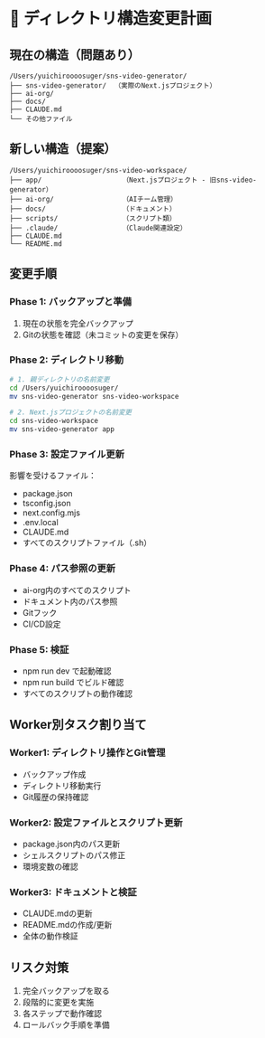 # 📁 ディレクトリ構造変更計画

## 現在の構造（問題あり）
```
/Users/yuichiroooosuger/sns-video-generator/
├── sns-video-generator/  （実際のNext.jsプロジェクト）
├── ai-org/
├── docs/
├── CLAUDE.md
└── その他ファイル
```

## 新しい構造（提案）
```
/Users/yuichiroooosuger/sns-video-workspace/
├── app/                    （Next.jsプロジェクト - 旧sns-video-generator）
├── ai-org/                 （AIチーム管理）
├── docs/                   （ドキュメント）
├── scripts/                （スクリプト類）
├── .claude/                （Claude関連設定）
├── CLAUDE.md
└── README.md
```

## 変更手順

### Phase 1: バックアップと準備
1. 現在の状態を完全バックアップ
2. Gitの状態を確認（未コミットの変更を保存）

### Phase 2: ディレクトリ移動
```bash
# 1. 親ディレクトリの名前変更
cd /Users/yuichiroooosuger/
mv sns-video-generator sns-video-workspace

# 2. Next.jsプロジェクトの名前変更
cd sns-video-workspace
mv sns-video-generator app
```

### Phase 3: 設定ファイル更新
影響を受けるファイル：
- package.json
- tsconfig.json
- next.config.mjs
- .env.local
- CLAUDE.md
- すべてのスクリプトファイル（.sh）

### Phase 4: パス参照の更新
- ai-org内のすべてのスクリプト
- ドキュメント内のパス参照
- Gitフック
- CI/CD設定

### Phase 5: 検証
- npm run dev で起動確認
- npm run build でビルド確認
- すべてのスクリプトの動作確認

## Worker別タスク割り当て

### Worker1: ディレクトリ操作とGit管理
- バックアップ作成
- ディレクトリ移動実行
- Git履歴の保持確認

### Worker2: 設定ファイルとスクリプト更新
- package.json内のパス更新
- シェルスクリプトのパス修正
- 環境変数の確認

### Worker3: ドキュメントと検証
- CLAUDE.mdの更新
- README.mdの作成/更新
- 全体の動作検証

## リスク対策
1. 完全バックアップを取る
2. 段階的に変更を実施
3. 各ステップで動作確認
4. ロールバック手順を準備